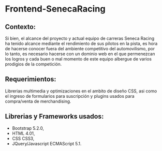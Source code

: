 # Frontend-SenecaRacing
## Contexto: 
Si bien, el alcance del proyecto y actual equipo de carreras Seneca Racing ha tenido alcance mediante
el rendimiento de sus pilotos en la pista, es hora de hacerse conocer fuera del ambiente competitivo 
del automovilismo, por lo tanto, es necesario hacerse con un dominio web en el que permenezcan los logros 
y cada buen o mal momento de este equipo albergue de varios prodigios de la competición.

## Requerimientos:
Librerias multimedia y optimizaciones en el ambito de diseño CSS, asi como el ingreso de formularios para suscripción y plugins usados para compra/venta de merchandising.


## Librerias y Frameworks usados:

- Bootstrap 5.2.0,
- HTML 4.01,
- CSS CSS3,
- JQuery/Javascript ECMAScript 5.1.
